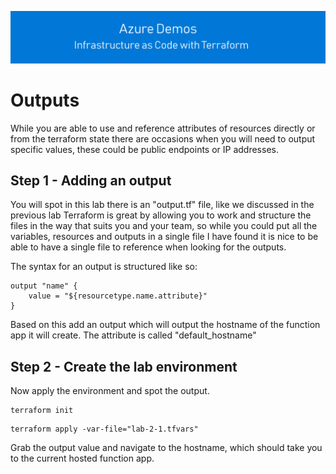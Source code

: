 [![infra as code with Terraform](/docs/images/banner.png)](/README.md)

# Outputs

While you are able to use and reference attributes of resources directly or from the terraform state there are occasions when you will need to output specific values, these could be public endpoints or IP addresses.

## Step 1 - Adding an output

You will spot in this lab there is an "output.tf" file, like we discussed in the previous lab Terraform is great by allowing you to work and structure the files in the way that suits you and your team, so while you could put all the variables, resources and outputs in a single file I have found it is nice to be able to have a single file to reference when looking for the outputs.

The syntax for an output is structured like so:

```
output "name" {
    value = "${resourcetype.name.attribute}"
}
```
Based on this add an output which will output the hostname of the function app it will create. The attribute is called "default_hostname"

## Step 2 - Create the lab environment

Now apply the environment and spot the output.

```
terraform init
```

```
terraform apply -var-file="lab-2-1.tfvars"
```

Grab the output value and navigate to the hostname, which should take you to the current hosted function app.